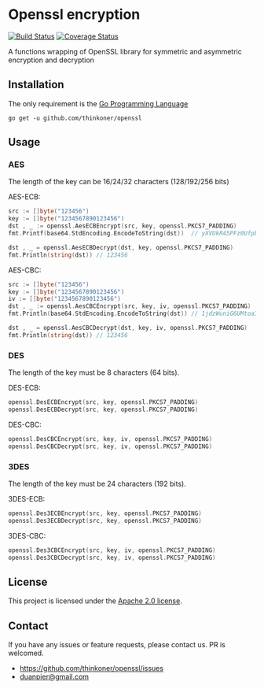 # Openssl encryption

[![Build Status](https://www.travis-ci.org/thinkoner/openssl.svg?branch=master)](https://www.travis-ci.org/thinkoner/openssl)
[![Coverage Status](https://coveralls.io/repos/github/thinkoner/openssl/badge.svg?branch=master)](https://coveralls.io/github/thinkoner/openssl?branch=master)

A functions wrapping of OpenSSL library for symmetric and asymmetric encryption and decryption

## Installation

The only requirement is the [Go Programming Language](https://golang.org/dl/)

```
go get -u github.com/thinkoner/openssl
```

## Usage

### AES

The length of the key can be 16/24/32 characters (128/192/256 bits)

AES-ECB:

```go 
src := []byte("123456")
key := []byte("1234567890123456")
dst , _ := openssl.AesECBEncrypt(src, key, openssl.PKCS7_PADDING)
fmt.Printf(base64.StdEncoding.EncodeToString(dst))  // yXVUkR45PFz0UfpbDB8/ew==

dst , _ = openssl.AesECBDecrypt(dst, key, openssl.PKCS7_PADDING)
fmt.Println(string(dst)) // 123456
```

AES-CBC:

```go
src := []byte("123456")
key := []byte("1234567890123456")
iv := []byte("1234567890123456")
dst , _ := openssl.AesCBCEncrypt(src, key, iv, openssl.PKCS7_PADDING)
fmt.Println(base64.StdEncoding.EncodeToString(dst)) // 1jdzWuniG6UMtoa3T6uNLA==

dst , _ = openssl.AesCBCDecrypt(dst, key, iv, openssl.PKCS7_PADDING)
fmt.Println(string(dst)) // 123456
```

### DES

The length of the key must be 8 characters (64 bits).

DES-ECB:

```go
openssl.DesECBEncrypt(src, key, openssl.PKCS7_PADDING)
openssl.DesECBDecrypt(src, key, openssl.PKCS7_PADDING)
```

DES-CBC:

```go
openssl.DesCBCEncrypt(src, key, iv, openssl.PKCS7_PADDING)
openssl.DesCBCDecrypt(src, key, iv, openssl.PKCS7_PADDING)
```

### 3DES

The length of the key must be 24 characters (192 bits).

3DES-ECB:

```go
openssl.Des3ECBEncrypt(src, key, openssl.PKCS7_PADDING)
openssl.Des3ECBDecrypt(src, key, openssl.PKCS7_PADDING)
```

3DES-CBC:

```go
openssl.Des3CBCEncrypt(src, key, iv, openssl.PKCS7_PADDING)
openssl.Des3CBCDecrypt(src, key, iv, openssl.PKCS7_PADDING)
```

## License

This project is licensed under the [Apache 2.0 license](LICENSE).

## Contact

If you have any issues or feature requests, please contact us. PR is welcomed.
- https://github.com/thinkoner/openssl/issues
- duanpier@gmail.com
